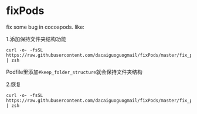 # fixPods
fix some bug in cocoapods.
like:

1.添加保持文件夹结构功能
```
curl -o- -fsSL https://raw.githubusercontent.com/dacaiguoguogmail/fixPods/master/fix_pod_1_3_1.sh | zsh
```

Podfile里添加`#keep_folder_structure`就会保持文件夹结构

2.恢复
```
curl -o- -fsSL https://raw.githubusercontent.com/dacaiguoguogmail/fixPods/master/fix_pod_1_3_1_revert.sh | zsh
```
